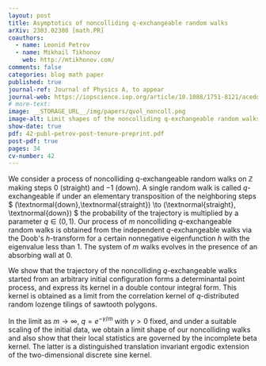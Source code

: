 ```yaml
---
layout: post
title: Asymptotics of noncolliding q-exchangeable random walks
arXiv: 2303.02380 [math.PR]
coauthors: 
  - name: Leonid Petrov
  - name: Mikhail Tikhonov
    web: http://mtikhonov.com/
comments: false
categories: blog math paper
published: true
journal-ref: Journal of Physics A, to appear
journal-web: https://iopscience.iop.org/article/10.1088/1751-8121/acedda
# more-text:
image: __STORAGE_URL__/img/papers/qvol_noncoll.png
image-alt: Limit shapes of the noncolliding q-exchangeable random walks
show-date: true
pdf: 42-publ-petrov-post-tenure-preprint.pdf
post-pdf: true
pages: 34
cv-number: 42
---
```


We consider a process of noncolliding $q$-exchangeable random walks on $\mathbb{Z}$ making steps $0$ (straight) and $-1$ (down). A single random walk is called $q$-exchangeable if under an elementary transposition of the neighboring steps $ (\textnormal{down},\textnormal{straight}) \to (\textnormal{straight}, \textnormal{down}) $ the probability of the trajectory is multiplied by a parameter $q\in(0,1)$. Our process of $m$ noncolliding $q$-exchangeable random walks is obtained from the independent $q$-exchangeable walks via the Doob's $h$-transform for a certain nonnegative eigenfunction $h$ with the eigenvalue less than $1$.  The system of $m$ walks evolves in the presence of an absorbing wall at $0$.

We show that the trajectory of the noncolliding $q$-exchangeable walks started from an arbitrary initial configuration forms a determinantal point process, and express its kernel in a double contour integral form. This kernel is obtained as a limit from the correlation kernel of $q$-distributed random lozenge tilings of sawtooth polygons.

In the limit as $m\to \infty$, $q=e^{-\gamma/m}$ with $\gamma>0$ fixed, and under a suitable scaling of the initial data, we obtain a limit shape of our noncolliding walks and also show that their local statistics are governed by the incomplete beta kernel. The latter is a distinguished translation invariant ergodic extension of the two-dimensional discrete sine kernel.


